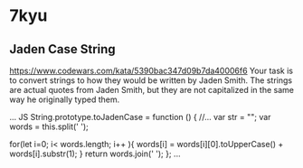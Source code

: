 # 7kyu

## Jaden Case String

https://www.codewars.com/kata/5390bac347d09b7da40006f6
Your task is to convert strings to how they would be written by Jaden Smith. The strings are actual quotes from Jaden Smith, but they are not capitalized in the same way he originally typed them.

... JS
String.prototype.toJadenCase = function () {
  //...
  var str = "";
  var words = this.split(' ');
  
  for(let i=0; i< words.length; i++ ){
    words[i] = words[i][0].toUpperCase() + words[i].substr(1);
  }
  return words.join(' ');
}; 
...